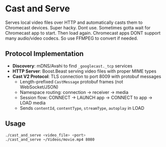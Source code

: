 # Cast and Serve

Serves local video files over HTTP and automatically casts them to Chromecast devices.
Super hacky. Dont use.
Sometimes gotta wait for Chromecast app to start.
Then load again.
Chromecast apps DONT support many audio/video codecs. So use FFMPEG to convert if needed.

## Protocol Implementation

- **Discovery**: mDNS/Avahi to find `_googlecast._tcp` services
- **HTTP Server**: Boost.Beast serving video files with proper MIME types
- **Cast V2 Protocol**: TLS connection to port 8009 with protobuf messages
  - Length-prefixed `CastMessage` protobuf frames (not WebSocket/JSON)
  - Namespace routing: connection → receiver → media
  - Session flow: CONNECT → LAUNCH app → CONNECT to app → LOAD media
  - Sends `contentId`, `contentType`, `streamType`, `autoplay` in LOAD

## Usage

```bash
./cast_and_serve <video_file> <port>
./cast_and_serve ~/Videos/movie.mp4 8080
```
